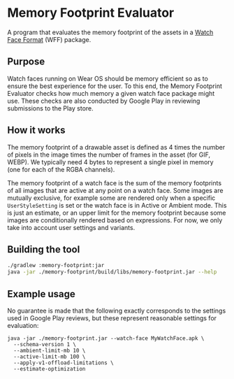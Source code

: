 # Memory Footprint Evaluator

A program that evaluates the memory footprint of the assets in a [Watch Face Format][wff]
(WFF) package.

## Purpose

Watch faces running on Wear OS should be memory efficient so as to ensure the
best experience for the user. To this end, the Memory Footprint Evaluator checks
how much memory a given watch face package might use. These checks are also
conducted by Google Play in reviewing submissions to the Play store.

## How it works

The memory footprint of a drawable asset is defined as 4 times the number of
pixels in the image times the number of frames in the asset (for GIF, WEBP). We
typically need 4 bytes to represent a single pixel in memory (one for each of
the RGBA channels).

The memory footprint of a watch face is the sum of the memory footprints of all
images that are active at any point on a watch face. Some images are mutually
exclusive, for example some are rendered only when a specific `UserStyleSetting`
is set or the watch face is in Active or Ambient mode. This is just an estimate,
or an upper limit for the memory footprint because some images are conditionally
rendered based on expressions. For now, we only take into account user settings
and variants.

## Building the tool

```bash
./gradlew :memory-footprint:jar
java -jar ./memory-footprint/build/libs/memory-footprint.jar --help
```

## Example usage

No guarantee is made that the following exactly corresponds to the settings used
in Google Play reviews, but these represent reasonable settings for evaluation:

```shell
java -jar ./memory-footprint.jar --watch-face MyWatchFace.apk \
  --schema-version 1 \
  --ambient-limit-mb 10 \
  --active-limit-mb 100 \
  --apply-v1-offload-limitations \
  --estimate-optimization
```

[wff]:  https://developer.android.com/training/wearables/wff
